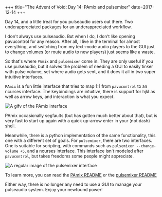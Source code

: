 +++
title="The Advent of Void: Day 14: PAmix and pulsemixer"
date=2017-12-14
+++

Day 14, and a little treat for you pulseaudio users out there. Two
underappreciated packages for an underappreciated workflow.

I don't always use pulseaudio. But when I do, I don't like opening pavucontrol
for any reason. After all, I live in the terminal for almost everything, and
switching from my text-mode audio players to the GUI just to change volumes
(or route audio to new players) just seems like a waste.

So that's where `PAmix` and `pulsemixer` come in. They are only useful if you
use pulseaudio, but it solves the problem of needing a GUI to easily tinker
with pulse volume, set where audio gets sent, and it does it all in two super
intuitive interfaces.

`PAmix` is a fun little interface that tries to map 1:1 from `pavucontrol` to
an ncurses interface. The keybindings are intuitive, there is support for hjkl
as well as arrow keys, and interaction is what you expect.

![A gifv of the PAmix interface](https://i.imgur.com/NuzrAXZ.gif)

PAmix occasionally segfaults (but has gotten much better about that), but is
very fast to start up again with a quick up-arrow enter in your (not dash)
shell.

Meanwhile, there is a python implementation of the same functionality, this one
with a different set of goals. For `pulsemixer`, there are two interfaces. One
is suitable for scripting, with commands such as `pulsemixer --change-volume +5`,
and a ncurses interface. This interface isn't modeled after `pavucontrol`, but
takes freedoms some people might appreciate.

![A regular image of the pulsemixer
interface](https://github.com/GeorgeFilipkin/pulsemixer/blob/img/1.png?raw=true)

To learn more, you can read the [PAmix
README](https://github.com/patroclos/PAmix) or the [pulsemixer
README](https://github.com/GeorgeFilipkin/pulsemixer)

Either way, there is no longer any need to use a GUI to manage your pulseaudio
system. Enjoy your newfound power!
